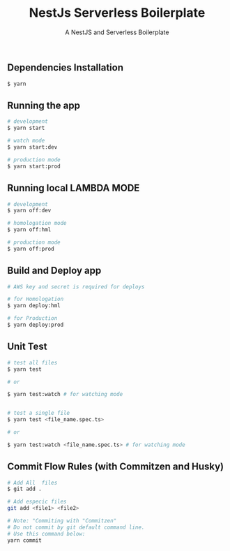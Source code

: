 <p align="center">
    <h1 align="center">NestJs Serverless Boilerplate</h1>
</p>

[circleci-image]: https://img.shields.io/circleci/build/github/nestjs/nest/master?token=abc123def456
[circleci-url]: https://circleci.com/gh/nestjs/nest

  <p align="center">A NestJS and Serverless Boilerplate </p>

<br />

## Dependencies Installation

```bash
$ yarn
```

## Running the app

```bash
# development
$ yarn start

# watch mode
$ yarn start:dev

# production mode
$ yarn start:prod
```

## Running local LAMBDA MODE

```bash
# development
$ yarn off:dev

# homologation mode
$ yarn off:hml

# production mode
$ yarn off:prod
```

## Build and Deploy app

```bash
# AWS key and secret is required for deploys

# for Homologation
$ yarn deploy:hml

# for Production
$ yarn deploy:prod
```

## Unit Test

```bash
# test all files
$ yarn test

# or 

$ yarn test:watch # for watching mode


# test a single file
$ yarn test <file_name.spec.ts>

# or 

$ yarn test:watch <file_name.spec.ts> # for watching mode
```
## Commit Flow Rules (with Commitzen and Husky)

```bash
# Add All  files
$ git add .

# Add especic files
git add <file1> <file2>

# Note: "Commiting with "Commitzen" 
# Do not commit by git default command line. 
# Use this command below:
yarn commit
```
